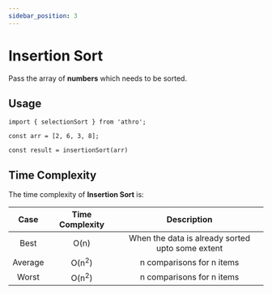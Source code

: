 ```yaml
---
sidebar_position: 3
---
```


# Insertion Sort

Pass the array of **numbers** which
needs to be sorted.

## Usage

```tsx title="src/sample/insertionsort.ts"
import { selectionSort } from 'athro';

const arr = [2, 6, 3, 8];

const result = insertionSort(arr)
```

## Time Complexity
The time complexity of **Insertion Sort** is:


| Case | Time Complexity  | Description |
| :---:   | :-: | :-: |
| Best | O(n) | When the data is already sorted upto some extent |
| Average | O(n<sup>2</sup>) | n comparisons for n items |
| Worst | O(n<sup>2</sup>) | n comparisons for n items |
